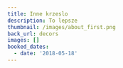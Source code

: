 ```yaml
---
title: Inne krzeslo
description: To lepsze
thumbnail: /images/about_first.png
back_url: decors
images: []
booked_dates:
  - date: '2018-05-18'
---
```


